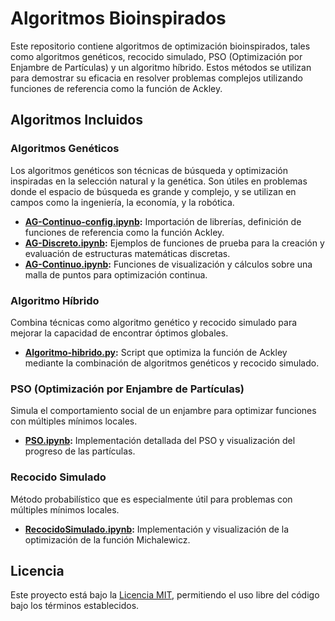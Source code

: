 # Algoritmos Bioinspirados

Este repositorio contiene algoritmos de optimización bioinspirados, tales como algoritmos genéticos, recocido simulado, PSO (Optimización por Enjambre de Partículas) y un algoritmo híbrido. Estos métodos se utilizan para demostrar su eficacia en resolver problemas complejos utilizando funciones de referencia como la función de Ackley.

## Algoritmos Incluidos

### Algoritmos Genéticos

Los algoritmos genéticos son técnicas de búsqueda y optimización inspiradas en la selección natural y la genética. Son útiles en problemas donde el espacio de búsqueda es grande y complejo, y se utilizan en campos como la ingeniería, la economía, y la robótica.

- **[AG-Continuo-config.ipynb](https://github.com/Jesus105/algoritmos-bioinspirados/blob/main/Algoritmo%20Genetico/AG-Continuo-config.ipynb):** Importación de librerías, definición de funciones de referencia como la función Ackley.
- **[AG-Discreto.ipynb](https://github.com/Jesus105/algoritmos-bioinspirados/blob/main/Algoritmo%20Genetico/AG-Discreto.ipynb):** Ejemplos de funciones de prueba para la creación y evaluación de estructuras matemáticas discretas.
- **[AG-Continuo.ipynb](https://github.com/Jesus105/algoritmos-bioinspirados/blob/main/Algoritmo%20Genetico/AG-Continuo.ipynb):** Funciones de visualización y cálculos sobre una malla de puntos para optimización continua.

### Algoritmo Híbrido

Combina técnicas como algoritmo genético y recocido simulado para mejorar la capacidad de encontrar óptimos globales.

- **[Algoritmo-hibrido.py](https://github.com/Jesus105/algoritmos-bioinspirados/blob/main/Algoritmo%20Hibrido/Algoritmo-hibrido.py):** Script que optimiza la función de Ackley mediante la combinación de algoritmos genéticos y recocido simulado.

### PSO (Optimización por Enjambre de Partículas)

Simula el comportamiento social de un enjambre para optimizar funciones con múltiples mínimos locales.

- **[PSO.ipynb](https://github.com/Jesus105/algoritmos-bioinspirados/blob/main/PSO/PSO.ipynb):** Implementación detallada del PSO y visualización del progreso de las partículas.

### Recocido Simulado

Método probabilístico que es especialmente útil para problemas con múltiples mínimos locales.

- **[RecocidoSimulado.ipynb](https://github.com/Jesus105/algoritmos-bioinspirados/blob/main/Recocido%20Simulado/RecocidoSimulado.ipynb):** Implementación y visualización de la optimización de la función Michalewicz.

## Licencia

Este proyecto está bajo la [Licencia MIT](https://github.com/Jesus105/algoritmos-bioinspirados/blob/main/LICENSE), permitiendo el uso libre del código bajo los términos establecidos.
